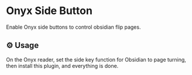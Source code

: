 # Onyx Side Button

Enable Onyx side buttons to control obsidian flip pages.

## ⚙️ Usage

On the Onyx reader, set the side key function for Obsidian to page turning, then install this plugin, and everything is done.